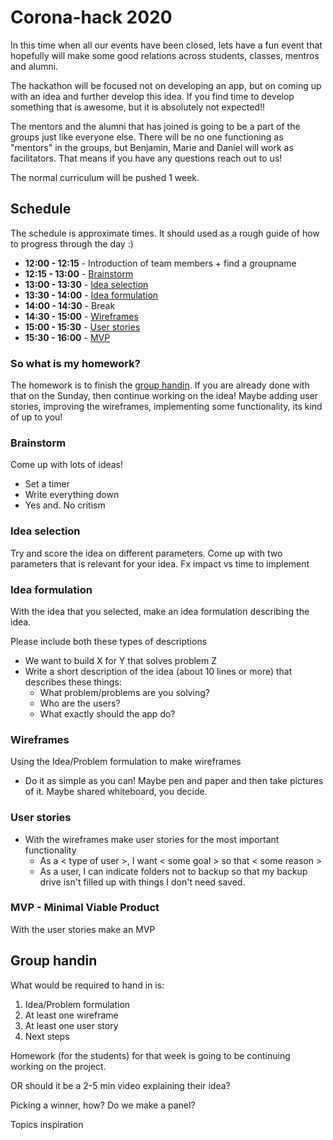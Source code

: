 # Corona-hack 2020

In this time when all our events have been closed, lets have a fun event that hopefully will make some good relations across students, classes, mentros and alumni. 

The hackathon will be focused not on developing an app, but on coming up with an idea and further develop this idea. If you find time to develop something that is awesome, but it is absolutely not expected!! 

The mentors and the alumni that has joined is going to be a part of the groups just like everyone else. There will be no one functioning as "mentors" in the groups, but Benjamin, Marie and Daniel will work as facilitators. That means if you have any questions reach out to us! 

The normal curriculum will be pushed 1 week.


## Schedule
The schedule is approximate times. It should used as a rough guide of how to progress through the day :) 

- **12:00 - 12:15** - Introduction of team members + find a groupname 
- **12:15 - 13:00** - [Brainstorm](#brainstorm)
- **13:00 - 13:30** - [Idea selection](#idea-selection)
- **13:30 - 14:00** - [Idea formulation](#idea-formulation)
- **14:00 - 14:30** - Break
- **14:30 - 15:00** - [Wireframes](#wireframes)
- **15:00 - 15:30** - [User stories](#user-stories)
- **15:30 - 16:00** - [MVP](#mvp-minimal-viable-product)

### So what is my homework? 
The homework is to finish the [group handin](#group-handin). If you are already done with that on the Sunday, then continue working on the idea! Maybe adding user stories, improving the wireframes, implementing some functionality, its kind of up to you!

### Brainstorm
Come up with lots of ideas!
  - Set a timer
  - Write everything down
  - Yes and. No critism

### Idea selection
Try and score the idea on different parameters. Come up with two parameters that is relevant for your idea. Fx impact vs time to implement

### Idea formulation
With the idea that you selected, make an idea formulation describing the idea.

Please include both these types of descriptions
  - We want to build X for Y that solves problem Z
  - Write a short description of the idea (about 10 lines or more) that describes these things:
    - What problem/problems are you solving?
    - Who are the users?
    - What exactly should the app do?

### Wireframes
Using the Idea/Problem formulation to make wireframes 
  - Do it as simple as you can! Maybe pen and paper and then take pictures of it. Maybe shared whiteboard, you decide. 

### User stories
- With the wireframes make user stories for the most important functionality 
  - As a < type of user >, I want < some goal > so that < some reason >
  - As a user, I can indicate folders not to backup so that my backup drive isn't filled up with things I don't need saved.

### MVP - Minimal Viable Product
With the user stories make an MVP

## Group handin
What would be required to hand in is:
1. Idea/Problem formulation
2. At least one wireframe
3. At least one user story
4. Next steps

Homework (for the students) for that week is going to be continuing working on the project.


OR should it be a 2-5 min video explaining their idea?

Picking a winner, how? Do we make a panel?


Topics inspiration


